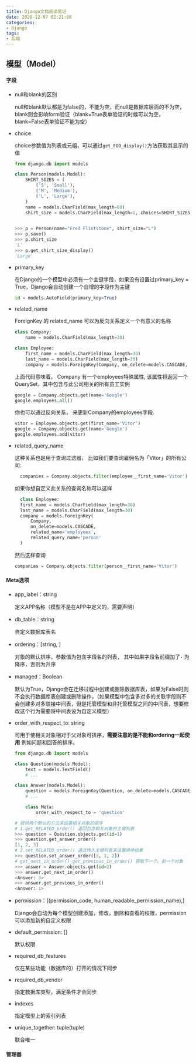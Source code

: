 ```yaml
---
title: Django文档阅读笔记
date: 2020-12-07 02:21:08
categories: 
- Django
tags:
- 后端
---
```

## 模型（Model）

#### 字段

- null和blank的区别

  null和blank默认都是为false的，不能为空，而null是数据库层面的不为空，blank则会影响form验证（blank=True表单验证的时候可以为空，blank=False表单验证不能为空）

- choice

  choice参数值为列表或元组，可以通过`get_FOO_display()`方法获取其显示的值

  ```python
  from django.db import models
  
  class Person(models.Model):
      SHIRT_SIZES = (
          ('S', 'Small'),
          ('M', 'Medium'),
          ('L', 'Large'),
      )
      name = models.CharField(max_length=60)
      shirt_size = models.CharField(max_length=1, choices=SHIRT_SIZES)
    
  
  >>> p = Person(name="Fred Flintstone", shirt_size="L")
  >>> p.save()
  >>> p.shirt_size
  'L'
  >>> p.get_shirt_size_display()
  'Large'
  ```

- primary_key

  在Django的一个模型中必须有一个主键字段，如果没有设置过primary_key = True，Django会自动创建一个自增的字段作为主键

  ```python
  id = models.AutoField(primary_key=True)
  ```
- related_name

    ForeignKey 的 related_name 可以为反向关系定义一个有意义的名称
 
    ```python
    class Company:
        name = models.CharField(max_length=30)

    class Employee:
        first_name = models.CharField(max_length=30)
        last_name = models.CharField(max_length=30)
        company = models.ForeignKey(Company, on_delete=models.CASCADE, related_name='employees')
    ```
    上面代码意味着， Company 有一个employees特殊属性, 该属性将返回一个 QuerySet，其中包含与此公司相关的所有员工实例
    ```python
    google = Company.objects.get(name='Google')
    google.employees.all()
    ```
    你也可以通过反向关系， 来更新Company的employees字段.
    ```python
    vitor = Employee.objects.get(first_name='Vitor')
    google = Company.objects.get(name='Google')
    google.employees.add(vitor)
    ```
- related_query_name

  这种关系也是用于查询过滤器， 比如我们要查询雇佣名为「Vitor」的所有公司:

  ```python
    companies = Company.objects.filter(employee__first_name='Vitor')
  ```
  如果你想自定义此关系的查询名称可以这样
  ```python
    class Employee:
    first_name = models.CharField(max_length=30)
    last_name = models.CharField(max_length=30)
    company = models.ForeignKey(
        Company,
        on_delete=models.CASCADE,
        related_name='employees',
        related_query_name='person'
    )
  ```
  然后这样查询
  ```python
  companies = Company.objects.filter(person__first_name='Vitor')
  ```

#### Meta选项

- app_label：string

  定义APP名称（模型不是在APP中定义的，需要声明）

- db_table：string

  自定义数据库表名

- ordering：[string, ]

  对象的默认排序，参数值为包含字段名的列表， 其中如果字段名前缀加了`-` 为降序，否则为升序

- managed：Boolean

  默认为True，Django会在迁移过程中创建或删除数据库表，如果为False时则不会执行数据库表创建或删除操作，（如果模型中包含多对多的关联字段则不会创建多对多联接中间表，但是托管模型和非托管模型之间的中间表，想要修改这个行为需要将中间表设为自定义模型）

- order_with_respect_to: string

  可用于使相关对象相对于父对象可排序，**需要注意的是不能和ordering一起使用**  例如问题和回答的排序。

  ```python
  from django.db import models
  
  class Question(models.Model):
      text = models.TextField()
      # ...
  
  class Answer(models.Model):
      question = models.ForeignKey(Question, on_delete=models.CASCADE)
      # ...
  
      class Meta:
          order_with_respect_to = 'question'
  
  # 提供两个默认的方法来设置相关对象的顺序
  # 1.get_RELATED_order() 返回包含相关对象的主键列表
  >>> question = Question.objects.get(id=1)
  >>> question.get_answer_order()
  [1, 2, 3]
  # 2.set_RELATED_order() 通过传入主键列表来设置排序结果
  >>> question.set_answer_order([3, 1, 2])
  # get_next_in_order() get_previous_in_order() 获取下一个、前一个对象
  >>> answer = Answer.objects.get(id=2)
  >>> answer.get_next_in_order()
  <Answer: 3>
  >>> answer.get_previous_in_order()
  <Answer: 1>
  ```

- permission：[(permission_code, human_readable_permission_name),]

  Django会自动为每个模型创建添加，修改，删除和查看的权限，permission可以添加新的自定义权限

- default_permission: []

  默认权限

- required_db_features

  仅在某些功能（数据库的）打开的情况下同步

- required_db_vendor

  指定数据库类型，满足条件才会同步

- indexes

  指定模型上的索引列表

- unique_together: tuple(tuple)

  联合唯一

#### 管理器

